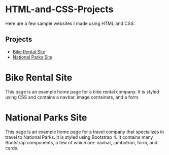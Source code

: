 # HTML-and-CSS-Projects

Here are a few sample websites I made using HTML and CSS:

## Projects
- [Bike Rental Site](https://github.com/Sarah-ZW/HTML-and-CSS-Projects/blob/main/Project%201/index.html)
- [National Parks Site](https://github.com/Sarah-ZW/HTML-and-CSS-Projects/blob/main/bootstrap4_project/academy_national%20parks.html)

# Bike Rental Site

This page is an example home page for a bike rental company.  It is styled using CSS and contains a navbar, image containers, and a form.

# National Parks Site

This page is an example home page for a travel company that specializes in travel to National Parks.  It is styled using Bootstrap 4. It contains many Bootstrap components, a few of which are: navbar, jumbotron, form, and cards.
